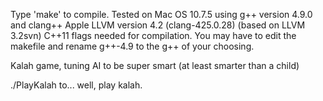 Type 'make' to compile.  Tested on Mac OS 10.7.5 using g++ version 4.9.0
and clang++ Apple LLVM version 4.2 (clang-425.0.28) (based on LLVM 3.2svn)
C++11 flags needed for compilation.  You may have to edit the makefile and rename g++-4.9 to the g++ of your choosing.

Kalah game, tuning AI to be super smart (at least smarter than a child)

./PlayKalah to... well, play kalah.
